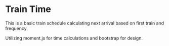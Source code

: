 # Train Time

This is a basic train schedule calculating next arrival based on first train and frequency.

Utilizing moment.js for time calculations and bootstrap for design.

